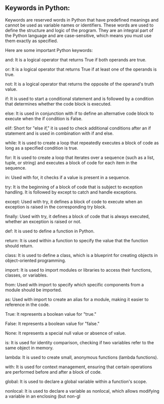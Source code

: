 ## Keywords in Python:

Keywords are reserved words in Python that have predefined meanings and cannot be used as variable names or identifiers. These words are used to define the structure and logic of the program. They are an integral part of the Python language and are case-sensitive, which means you must use them exactly as specified.

Here are some important Python keywords:

and: It is a logical operator that returns True if both operands are true.

or: It is a logical operator that returns True if at least one of the operands is true.

not: It is a logical operator that returns the opposite of the operand's truth value.

if: It is used to start a conditional statement and is followed by a condition that determines whether the code block is executed.

else: It is used in conjunction with if to define an alternative code block to execute when the if condition is False.

elif: Short for "else if," it is used to check additional conditions after an if statement and is used in combination with if and else.

while: It is used to create a loop that repeatedly executes a block of code as long as a specified condition is true.

for: It is used to create a loop that iterates over a sequence (such as a list, tuple, or string) and executes a block of code for each item in the sequence.

in: Used with for, it checks if a value is present in a sequence.

try: It is the beginning of a block of code that is subject to exception handling. It is followed by except to catch and handle exceptions.

except: Used with try, it defines a block of code to execute when an exception is raised in the corresponding try block.

finally: Used with try, it defines a block of code that is always executed, whether an exception is raised or not.

def: It is used to define a function in Python.

return: It is used within a function to specify the value that the function should return.

class: It is used to define a class, which is a blueprint for creating objects in object-oriented programming.

import: It is used to import modules or libraries to access their functions, classes, or variables.

from: Used with import to specify which specific components from a module should be imported.

as: Used with import to create an alias for a module, making it easier to reference in the code.

True: It represents a boolean value for "true."

False: It represents a boolean value for "false."

None: It represents a special null value or absence of value.

is: It is used for identity comparison, checking if two variables refer to the same object in memory.

lambda: It is used to create small, anonymous functions (lambda functions).

with: It is used for context management, ensuring that certain operations are performed before and after a block of code.

global: It is used to declare a global variable within a function's scope.

nonlocal: It is used to declare a variable as nonlocal, which allows modifying a variable in an enclosing (but non-gl